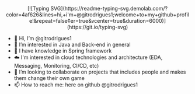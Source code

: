 <p align="center">
  [![Typing SVG](https://readme-typing-svg.demolab.com/?color=4af626&lines=hi,+i'm+@gitrodrigues1;welcome+to+my+github+profile!&repeat=false&center=true&vcenter=true&duration=6000)](https://git.io/typing-svg)
</p>

- 👋 Hi, I’m @gitrodrigues1
- 👀 I’m interested in Java and Back-end in general
- 🌱 I have knowledge in Spring framework
- ☁️ I'm interested in cloud technologies and architecture (EDA, Messaging, Monitoring, CI/CD, etc) 
- 💞️ I’m looking to collaborate on projects that includes people and makes them change their own game 
- 📫 How to reach me: here on github @gitrodrigues1

<!---
gitrodrigues1/gitrodrigues1 is a ✨ special ✨ repository because its `README.md` (this file) appears on your GitHub profile.
You can click the Preview link to take a look at your changes.
--->
